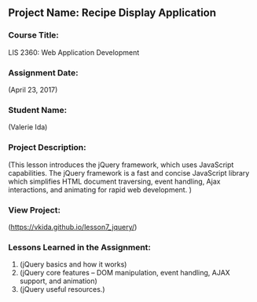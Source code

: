 ## Project Name:  Recipe Display Application

### Course Title:
LIS 2360:  Web Application Development

### Assignment Date:  
(April 23, 2017)

### Student Name:  
(Valerie Ida)

### Project Description:
(This lesson introduces the jQuery framework, which uses JavaScript capabilities.  The jQuery framework is a fast and concise JavaScript library which simplifies HTML document traversing, event handling, Ajax interactions, and animating for rapid web development. )

### View Project:
(https://vkida.github.io/lesson7_jquery/)

### Lessons Learned in the Assignment:
1. (jQuery basics and how it works)
2. (jQuery core features – DOM manipulation, event handling, AJAX support, and animation)
3. (jQuery useful resources.)
